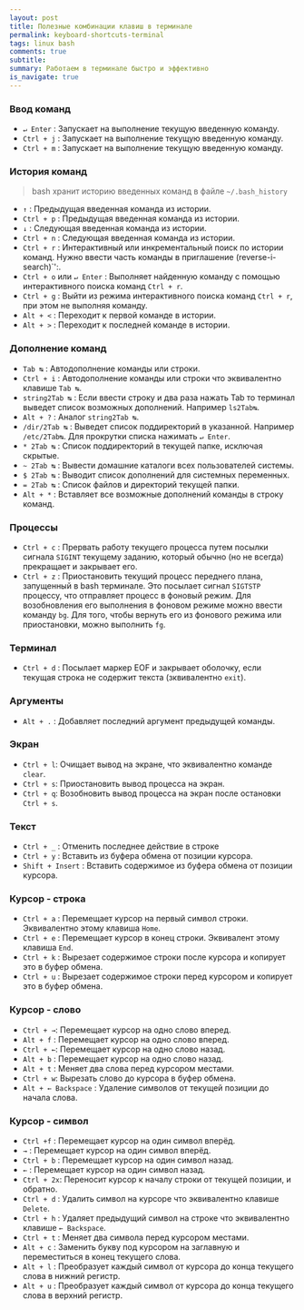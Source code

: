 ```yaml
---
layout: post
title: Полезные комбинации клавиш в терминале
permalink: keyboard-shortcuts-terminal
tags: linux bash
comments: true
subtitle:
summary: Работаем в терминале быстро и эффективно
is_navigate: true
---
```


### Ввод команд

- `↵ Enter`  : Запускает на выполнение текущую введенную команду.
- `Ctrl + j` : Запускает на выполнение текущую введенную команду.
- `Ctrl + m` : Запускает на выполнение текущую введенную команду.

### История команд

> bash хранит историю введенных команд в файле `~/.bash_history`

- `↑`        : Предыдущая введенная команда из истории.
- `Ctrl + p` : Предыдущая введенная команда из истории.
- `↓`        : Следующая введенная команда из истории.
- `Ctrl + n` : Следующая введенная команда из истории.
- `Ctrl + r` : Интерактивный или инкрементальный поиск по истории команд. Нужно ввести часть команды в приглашение (reverse-i-search)`':.
- `Ctrl + o` или `↵ Enter` : Выполняет найденную команду с помощью интерактивного поиска команд `Ctrl + r`.
- `Ctrl + g` : Выйти из режима интерактивного поиска команд `Ctrl + r`, при этом не выполняя команду.
- `Alt + <`  : Переходит к первой команде в истории.
- `Alt + >`  : Переходит к последней команде в истории.

### Дополнение команд

- `Tab ↹`        : Автодополнение команды или строки.
- `Ctrl + i`     : Автодополнение команды или строки что эквивалентно клавише `Tab ↹`.
- `string2Tab ↹` : Если ввести строку и два раза нажать Tab то терминал выведет список возможных дополнений. Например `ls2Tab↹`.
- `Alt + ?`      : Аналог `string2Tab ↹`.
- `/dir/2Tab ↹`  : Выведет список поддиректорий в указанной. Например `/etc/2Tab↹`. Для прокрутки списка нажимать `↵ Enter`.
- `* 2Tab ↹`     : Список поддиректорий в текущей папке, исключая скрытые.
- `~ 2Tab ↹`     : Вывести домашние каталоги всех пользователей системы.
- `$ 2Tab ↹`     : Выводит список дополнений для системных переменных.
- `= 2Tab ↹`     : Список файлов и директорий текущей папки.
- `Alt + *`      : Вставляет все возможные дополнений команды в строку команд.

### Процессы

- `Ctrl + c` : Прервать работу текущего процесса путем посылки сигнала `SIGINT` текущему заданию, который обычно (но не всегда) прекращает и закрывает его.
- `Ctrl + z` : Приостановить текущий процесс переднего плана, запущенный в bash терминале. Это посылает сигнал `SIGTSTP` процессу, что отправляет процесс в фоновый режим. Для возобновления его выполнения в фоновом режиме можно ввести команду `bg`. Для того, чтобы вернуть его из фонового режима или приостановки, можно выполнить `fg`.

### Терминал

- `Ctrl + d` : Посылает маркер EOF и закрывает оболочку, если текущая строка не содержит текста (зквивалентно `exit`). 

### Аргументы 

- `Alt + .` : Добавляет последний аргумент предыдущей команды.    
            
### Экран

- `Ctrl + l`: Очищает вывод на экране, что эквивалентно команде `clear`.
- `Ctrl + s`: Приостановить вывод процесса на экран.
- `Ctrl + q`: Возобновить вывод процесса на экран после остановки `Ctrl + s`.

### Текст

- `Ctrl + _`       : Отменить последнее действие в строке
- `Ctrl + y`       : Вставить из буфера обмена от позиции курсора.
- `Shift + Insert` : Вставить содержимое из буфера обмена от позиции курсора.

### Курсор - строка

- `Ctrl + a` : Перемещает курсор на первый символ строки. Эквивалентно этому клавиша `Home`.
- `Ctrl + e` : Перемещает курсор в конец строки. Эквивалент этому клавиша `End`.
- `Ctrl + k` : Вырезает содержимое строки после курсора и копирует это в буфер обмена.
- `Ctrl + u` : Вырезает содержимое строки перед курсором и копирует это в буфер обмена.

### Курсор - слово

- `Ctrl + →`: Перемещает курсор на одно слово вперед.
- `Alt + f` : Перемещает курсор на одно слово вперед.
- `Ctrl + ←`: Перемещает курсор на одно слово назад.
- `Alt + b` : Перемещает курсор на одно слово назад.
- `Alt + t` : Меняет два слова перед курсором местами.
- `Ctrl + w`: Вырезать слово до курсора в буфер обмена.
- `Alt + ← Backspace` : Удаление символов от текущей позиции до начала слова.

### Курсор - символ

- `Ctrl +f`  : Перемещает курсор на один символ вперёд.
- `→`       : Перемещает курсор на один символ вперёд.
- `Ctrl + b` : Перемещает курсор на один символ назад.
- `←`        : Перемещает курсор на один символ назад.
- `Ctrl + 2x`: Переносит курсор к началу строки от текущей позиции, и обратно.
- `Ctrl + d` : Удалить символ на курсоре что эквивалентно клавише `Delete`.
- `Ctrl + h` : Удаляет предыдущий символ на строке что эквивалентно клавише `← Backspace`.
- `Ctrl + t` : Меняет два символа перед курсором местами.
- `Alt + c`  : Заменить букву под курсором на заглавную и переместиться в конец текущего слова.
- `Alt + l`  : Преобразует каждый символ от курсора до конца текущего слова в нижний регистр.
- `Alt + u`  : Преобразует каждый символ от курсора до конца текущего слова в верхний регистр.